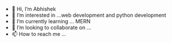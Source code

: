 - 👋 Hi, I’m Abhishek
- 👀 I’m interested in ...web development and python development
- 🌱 I’m currently learning ... MERN
- 💞️ I’m looking to collaborate on ...
- 📫 How to reach me ...

<!---
Abhisah123/Abhisah123 is a ✨ special ✨ repository because its `README.md` (this file) appears on your GitHub profile.
You can click the Preview link to take a look at your changes.
--->
